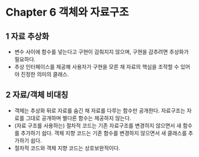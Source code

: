 # Chapter 6 객체와 자료구조
## 1 자료 추상화
- 변수 사이에 함수를 넣는다고 구현이 감춰지지 않으며, 구현을 감추려면 추상화가 필요하다.
- 추상 인터페이스를 제공해 사용자가 구현을 모른 채 자료의 핵심을 조작할 수 있어야 진정한 의미의 클래스.

## 2 자료/객체 비대칭
- 객체는 추상화 뒤로 자료를 숨긴 채 자료를 다루는 함수만 공개한다. 자료구조는 자료를 그대로 공개하며 별다른 함수는 제공하지 않는다.
- (자료 구조를 사용하는) 절차적 코드는 기존 자료구조를 변경하지 않으면서 새 함수를 추가하기 쉽다. 객체 지향 코드는 기존 함수를 변경하지 않으면서 새 클래스를 추가하기 쉽다.
- 절차적 코드와 객체 지향 코드는 상호보완적이다.
